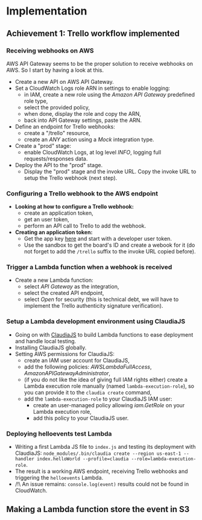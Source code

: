 # Implementation

## Achievement 1: Trello workflow implemented

### Receiving webhooks on AWS

AWS API Gateway seems to be the proper solution to receive webhooks on AWS. So I start by having a look at this.

- Create a new API on AWS API Gateway.
- Set a CloudWatch Logs role ARN in settings to enable logging:
  - in IAM, create a new role using the _Amazon API Gateway_ predefined role type,
  - select the provided policy,
  - when done, display the role and copy the ARN,
  - back into API Gateway settings, paste the ARN.
- Define an endpoint for Trello webhooks:
  - create a "/trello" resource,
  - create an _ANY_ action using a _Mock_ integration type.
- Create a "prod" stage:
  - enable CloudWatch Logs, at log level _INFO_, logging full requests/responses data.
- Deploy the API to the "prod" stage.
  - Display the "prod" stage and the invoke URL. Copy the invoke URL to setup the Trello webhook (next step).

### Configuring a Trello webhook to the AWS endpoint

- **Looking at how to configure a Trello webhook:**
  - create an application token,
  - get an user token,
  - perform an API call to Trello to add the webhook.
- **Creating an application token:**
  - Get the app key [here](https://trello.com/app-key) and start with a developer user token.
  - Use the sandbox to get the board's ID and create a webook for it (do not forget to add the `/trello` suffix to the invoke URL copied before).

### Trigger a Lambda function when a webhook is received

- Create a new Lambda function:
  - select _API Gateway_ as the integration,
  - select the created API endpoint,
  - select _Open_ for security (this is technical debt, we will have to implement the Trello authenticity signature verification).

### Setup a Lambda development environment using ClaudiaJS

- Going on with [ClaudiaJS](https://claudiajs.com) to build Lambda functions to ease deployment and handle local testing.
- Installing ClaudiaJS globally.
- Setting AWS permissions for ClaudiaJS:
  - create an IAM user account for ClaudiaJS,
  - add the following policies: _AWSLambdaFullAccess_, _AmazonAPIGatewayAdministrator_,
  - (if you do not like the idea of giving full IAM rights either) create a Lambda execution role manually (named `lambda-execution-role`), so you can provide it to the `claudia create` command,
  - add the `lambda-execution-role` to your ClaudiaJS IAM user:
    - create an user-managed policy allowing _iam.GetRole_ on your Lambda execution role,
    - add this policy to your ClaudiaJS user.

### Deploying helloevents test Lambda

- Writing a first Lambda JS file to `index.js` and testing its deployment with ClaudiaJS: `node_modules/.bin/claudia create --region us-east-1 --handler index.helloWorld --profile=claudia --role=lambda-execution-role`.
- The result is a working AWS endpoint, receiving Trello webhooks and triggering the `helloevents` Lambda.
- /!\ An issue remains: `console.log(event)` results could not be found in CloudWatch.

## Making a Lambda function store the event in S3
